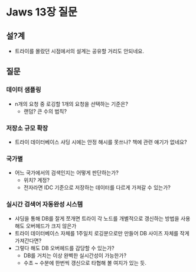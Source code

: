 # Jaws 13장 질문
## 설?계
- 트라이를 몰랐던 시점에서의 설계는 공유할 거리도 안되네요.
## 질문
### 데이터 샘플링 
- n개의 요청 중 로깅할 1개의 요청을 선택하는 기준은?
  - 랜덤? 큰 수의 법칙?
### 저장소 규모 확장
- 트라이 데이터베이스 샤딩 시에는 안정 해시를 못쓰나? 책에 관련 얘기가 없네요?
### 국가별
- 어느 국가에서의 검색인지는 어떻게 판단하는가?
  - 위치? 계정?
  - 전자라면 IDC 기준으로 저장하는 데이터를 다르게 가져갈 수 있는가?
### 실시간 검색어 자동완성 시스템
- 샤딩을 통해 DB를 잘게 쪼개면 트라이 각 노드를 개별적으로 갱신하는 방법을 사용해도 오버헤드가 크지 않은가
- 트라이 데이터베이스 자체를 1주일치 로깅분으로만 만들어 DB 사이즈 자체를 작게 가져간다면?
- 그렇다 해도 DB 오버헤드를 감당할 수 있는가?
  - DB를 거치는 이상 완벽한 실시간성이 가능한가?
  - 수초 ~ 수분에 한번씩 갱신으로 타협해 볼 여지가 있는 듯.